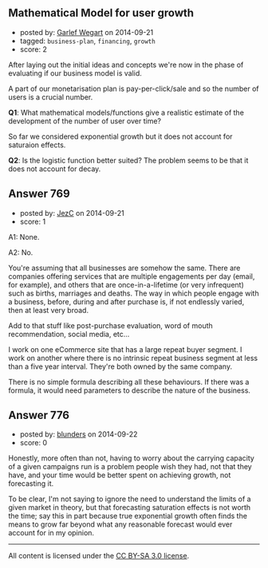 ## Mathematical Model for user growth

- posted by: [Garlef Wegart](https://stackexchange.com/users/1297923/garlef-wegart) on 2014-09-21
- tagged: `business-plan`, `financing`, `growth`
- score: 2

<p>After laying out the initial ideas and concepts we're now in the phase of evaluating if our business model is valid.</p>

<p>A part of our monetarisation plan is pay-per-click/sale and so the number of users is a crucial number.</p>

<p><strong>Q1</strong>: What mathematical models/functions give a realistic estimate of the development of the number of user over time?</p>

<p>So far we considered exponential growth but it does not account for saturaion effects.</p>

<p><strong>Q2</strong>: Is the logistic function better suited? The problem seems to be that it does not account for decay.</p>



## Answer 769

- posted by: [JezC](https://stackexchange.com/users/87431/jezc) on 2014-09-21
- score: 1

<p>A1: None.</p>

<p>A2: No.</p>

<p>You're assuming that all businesses are somehow the same. There are companies offering services that are multiple engagements per day (email, for example), and others that are once-in-a-lifetime (or very infrequent) such as births, marriages and deaths. The way in which people engage with a business, before, during and after purchase is, if not endlessly varied, then at least very broad.</p>

<p>Add to that stuff like post-purchase evaluation, word of mouth recommendation, social media, etc...</p>

<p>I work on one eCommerce site that has a large repeat buyer segment. I work on another where there is no intrinsic repeat business segment at less than a five year interval. They're both owned by the same company.</p>

<p>There is no simple formula describing all these behaviours. If there was a formula, it would need parameters to describe the nature of the business. </p>



## Answer 776

- posted by: [blunders](https://stackexchange.com/users/216182/blunders) on 2014-09-22
- score: 0

<p>Honestly, more often than not, having to worry about the carrying capacity of a given campaigns run is a problem people wish they had, not that they have, and your time would be better spent on achieving growth, not forecasting it.</p>

<p>To be clear, I'm not saying to ignore the need to understand the limits of a given market in theory, but that forecasting saturation effects is not worth the time; say this in part because true exponential growth often finds the means to grow far beyond what any reasonable forecast would ever account for in my opinion.</p>




---

All content is licensed under the [CC BY-SA 3.0 license](https://creativecommons.org/licenses/by-sa/3.0/).
